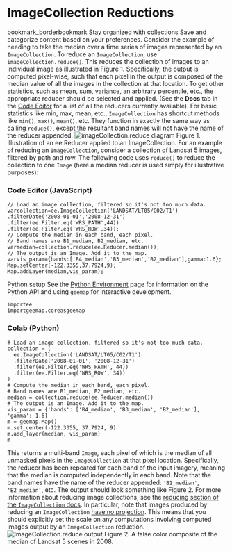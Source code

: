  
#  ImageCollection Reductions
bookmark_borderbookmark Stay organized with collections  Save and categorize content based on your preferences. 
Consider the example of needing to take the median over a time series of images represented by an `ImageCollection`. To reduce an `ImageCollection`, use `imageCollection.reduce()`. This reduces the collection of images to an individual image as illustrated in Figure 1. Specifically, the output is computed pixel-wise, such that each pixel in the output is composed of the median value of all the images in the collection at that location. To get other statistics, such as mean, sum, variance, an arbitrary percentile, etc., the appropriate reducer should be selected and applied. (See the **Docs** tab in the [Code Editor](https://code.earthengine.google.com) for a list of all the reducers currently available). For basic statistics like min, max, mean, etc., `ImageCollection` has shortcut methods like `min()`, `max()`, `mean()`, etc. They function in exactly the same way as calling `reduce()`, except the resultant band names will not have the name of the reducer appended.
![imageCollection.reduce diagram](https://developers.google.com/static/earth-engine/images/Reduce_ImageCollection.png) Figure 1. Illustration of an ee.Reducer applied to an ImageCollection. 
For an example of reducing an `ImageCollection`, consider a collection of Landsat 5 images, filtered by path and row. The following code uses `reduce()` to reduce the collection to one `Image` (here a median reducer is used simply for illustrative purposes):
### Code Editor (JavaScript)
```
// Load an image collection, filtered so it's not too much data.
varcollection=ee.ImageCollection('LANDSAT/LT05/C02/T1')
.filterDate('2008-01-01','2008-12-31')
.filter(ee.Filter.eq('WRS_PATH',44))
.filter(ee.Filter.eq('WRS_ROW',34));
// Compute the median in each band, each pixel.
// Band names are B1_median, B2_median, etc.
varmedian=collection.reduce(ee.Reducer.median());
// The output is an Image. Add it to the map.
varvis_param={bands:['B4_median','B3_median','B2_median'],gamma:1.6};
Map.setCenter(-122.3355,37.7924,9);
Map.addLayer(median,vis_param);
```

Python setup
See the [ Python Environment](https://developers.google.com/earth-engine/guides/python_install) page for information on the Python API and using `geemap` for interactive development.
```
importee
importgeemap.coreasgeemap
```

### Colab (Python)
```
# Load an image collection, filtered so it's not too much data.
collection = (
  ee.ImageCollection('LANDSAT/LT05/C02/T1')
  .filterDate('2008-01-01', '2008-12-31')
  .filter(ee.Filter.eq('WRS_PATH', 44))
  .filter(ee.Filter.eq('WRS_ROW', 34))
)
# Compute the median in each band, each pixel.
# Band names are B1_median, B2_median, etc.
median = collection.reduce(ee.Reducer.median())
# The output is an Image. Add it to the map.
vis_param = {'bands': ['B4_median', 'B3_median', 'B2_median'], 'gamma': 1.6}
m = geemap.Map()
m.set_center(-122.3355, 37.7924, 9)
m.add_layer(median, vis_param)
m
```

This returns a multi-band `Image`, each pixel of which is the median of all unmasked pixels in the `ImageCollection` at that pixel location. Specifically, the reducer has been repeated for each band of the input imagery, meaning that the median is computed independently in each band. Note that the band names have the name of the reducer appended: `'B1_median'`, `'B2_median'`, etc. The output should look something like Figure 2.
For more information about reducing image collections, see the [reducing section of the `ImageCollection` docs](https://developers.google.com/earth-engine/guides/ic_reducing). In particular, note that images produced by reducing an `ImageCollection` [have no projection](https://developers.google.com/earth-engine/guides/ic_reducing#composites-have-no-projection). This means that you should explicitly set the scale on any computations involving computed images output by an `ImageCollection` reduction.
![ImageCollection.reduce output](https://developers.google.com/static/earth-engine/images/Reducer_ImageCollection_median.png) Figure 2. A false color composite of the median of Landsat 5 scenes in 2008. 
